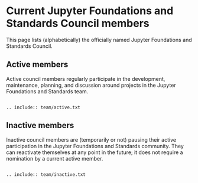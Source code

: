 # Current Jupyter Foundations and Standards Council members

This page lists (alphabetically) the officially named Jupyter Foundations and Standards
Council.

## Active members

Active council members regularly participate in the development, maintenance,
planning, and discussion around projects in the Jupyter Foundations and Standards team.

```{eval-rst}

.. include:: team/active.txt

```

## Inactive members

Inactive council members are (temporarily or not) pausing their active
participation in the Jupyter Foundations and Standards community. They can reactivate
themselves at any point in the future; it does not require a nomination by a
current active member.

```{eval-rst}

.. include:: team/inactive.txt

```
